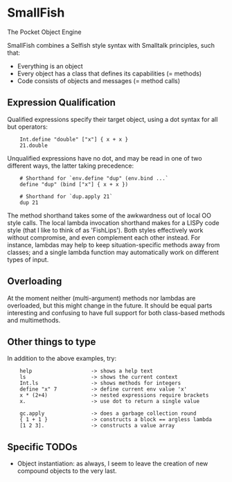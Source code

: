 # SmallFish
The Pocket Object Engine

SmallFish combines a Selfish style syntax with Smalltalk principles, such that:
- Everything is an object
- Every object has a class that defines its capabilities (= methods)
- Code consists of objects and messages (= method calls)

## Expression Qualification
Qualified expressions specify their target object, using a dot syntax for all
but operators:

        Int.define "double" ["x"] { x + x }
        21.double

Unqualified expressions have no dot, and may be read in one of two different
ways, the latter taking precedence:

        # Shorthand for `env.define "dup" (env.bind ...`
        define "dup" (bind ["x"] { x + x })

        # Shorthand for `dup.apply 21`
        dup 21

The method shorthand takes some of the awkwardness out of local OO style calls.
The local lambda invocation shorthand makes for a LISPy code style (that I like
to think of as 'FishLips'). Both styles effectively work without compromise,
and even complement each other instead. For instance, lambdas may help to keep
situation-specific methods away from classes; and a single lambda function may
automatically work on different types of input.

## Overloading
At the moment neither (multi-argument) methods nor lambdas are overloaded, but
this might change in the future. It should be equal parts interesting and
confusing to have full support for both class-based methods and multimethods.

## Other things to type
In addition to the above examples, try:

        help                   -> shows a help text
        ls                     -> shows the current context
        Int.ls                 -> shows methods for integers
        define "x" 7           -> define current env value 'x'
        x * (2+4)              -> nested expressions require brackets
        x.                     -> use dot to return a single value

        gc.apply               -> does a garbage collection round
        { 1 + 1 }              -> constructs a block == argless lambda
        [1 2 3].               -> constructs a value array


## Specific TODOs
- Object instantiation: as always, I seem to leave the creation of new compound
  objects to the very last.

